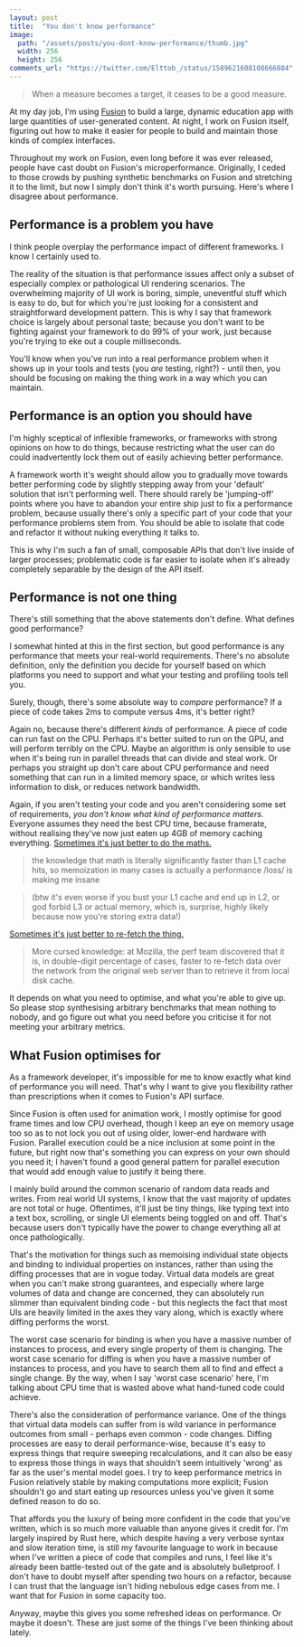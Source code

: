 ```yaml
---
layout: post
title:  "You don't know performance"
image:
  path: "/assets/posts/you-dont-know-performance/thumb.jpg"
  width: 256
  height: 256
comments_url: "https://twitter.com/Elttob_/status/1589621608108666884"
---
```

> When a measure becomes a target, it ceases to be a good measure.

At my day job, I'm using [Fusion](https://elttob.uk/Fusion/) to build a large,
dynamic education app with large quantities of user-generated content. At night,
I work on Fusion itself, figuring out how to make it easier for people to build
and maintain those kinds of complex interfaces.

Throughout my work on Fusion, even long before it was ever released, people have
cast doubt on Fusion's microperformance. Originally, I ceded to those crowds by
pushing synthetic benchmarks on Fusion and stretching it to the limit, but now I
simply don't think it's worth pursuing. Here's where I disagree about
performance.

## Performance is a problem you have

I think people overplay the performance impact of different frameworks. I know I
certainly used to.

The reality of the situation is that performance issues affect only a subset of
especially complex or pathological UI rendering scenarios. The overwhelming
majority of UI work is boring, simple, uneventful stuff which is easy to do, but
for which you're just looking for a consistent and straightforward development
pattern. This is why I say that framework choice is largely about personal taste;
because you don't want to be fighting against your framework to do 99% of your
work, just because you're trying to eke out a couple milliseconds.

You'll know when you've run into a real performance problem when it shows up in
your tools and tests (you *are* testing, right?) - until then, you should be
focusing on making the thing work in a way which you can maintain.

## Performance is an option you should have

I'm highly sceptical of inflexible frameworks, or frameworks with strong
opinions on how to do things, because restricting what the user can do could
inadvertently lock them out of easily achieving better performance.

A framework worth it's weight should allow you to gradually move towards better
performing code by slightly stepping away from your 'default' solution that
isn't performing well. There should rarely be 'jumping-off' points where you
have to abandon your entire ship just to fix a performance problem, because
usually there's only a specific part of your code that your performance problems
stem from. You should be able to isolate that code and refactor it without
nuking everything it talks to.

This is why I'm such a fan of small, composable APIs that don't live inside of
larger processes; problematic code is far easier to isolate when it's already
completely separable by the design of the API itself.

## Performance is not one thing

There's still something that the above statements don't define. What defines
good performance?

I somewhat hinted at this in the first section, but good performance is any
performance that meets your real-world requirements. There's no absolute
definition, only the definition you decide for yourself based on which platforms
you need to support and what your testing and profiling tools tell you.

Surely, though, there's some absolute way to *compare* performance? If a piece
of code takes 2ms to compute versus 4ms, it's better right?

Again no, because there's different *kinds* of performance. A piece of code can
run fast on the CPU. Perhaps it's better suited to run on the GPU, and will
perform terribly on the CPU. Maybe an algorithm is only sensible to use when
it's being run in parallel threads that can divide and steal work. Or perhaps
you straight up don't care about CPU performance and need something that can run
in a limited memory space, or which writes less information to disk, or reduces
network bandwidth.

Again, if you aren't testing your code and you aren't considering some set of
requirements, *you don't know what kind of performance matters.* Everyone
assumes they need the best CPU time, because framerate, without realising
they've now just eaten up 4GB of memory caching everything.
[Sometimes it's just better to do the maths.](https://twitter.com/transitracer/status/1588316358303010816)

> the knowledge that math is literally significantly faster than L1 cache hits,
> so memoization in many cases is actually a performance /loss/ is making me
> insane

> (btw it's even worse if you bust your L1 cache and end up in L2, or god forbid
> L3 or actual memory, which is, surprise, highly likely because now you're
> storing extra data!)

[Sometimes it's just better to re-fetch the thing.](https://twitter.com/adambroach/status/1588550243196755970)

> More cursed knowledge: at Mozilla, the perf team discovered that it is, in
> double-digit percentage of cases, faster to re-fetch data over the network
> from the original web server than to retrieve it from local disk cache.

It depends on what you need to optimise, and what you're able to give up. So
please stop synthesising arbitrary benchmarks that mean nothing to nobody, and
go figure out what you need before you criticise it for not meeting your
arbitrary metrics.

## What Fusion optimises for

As a framework developer, it's impossible for me to know exactly what kind of
performance you will need. That's why I want to give you flexibility rather than
prescriptions when it comes to Fusion's API surface.

Since Fusion is often used for animation work, I mostly optimise for good frame
times and low CPU overhead, though I keep an eye on memory usage too so as to
not lock you out of using older, lower-end hardware with Fusion. Parallel
execution could be a nice inclusion at some point in the future, but right now
that's something you can express on your own should you need it; I haven't found
a good general pattern for parallel execution that would add enough value to
justify it being there.

I mainly build around the common scenario of random data reads and writes. From
real world UI systems, I know that the vast majority of updates are not total
or huge. Oftentimes, it'll just be tiny things, like typing text into a text box,
scrolling, or single UI elements being toggled on and off. That's because users
don't typically have the power to change everything all at once pathologically.

That's the motivation for things such as memoising individual state objects and
binding to individual properties on instances, rather than using the diffing
processes that are in vogue today. Virtual data models are great when you can't
make strong guarantees, and especially where large volumes of data and change
are concerned, they can absolutely run slimmer than equivalent binding code -
but this neglects the fact that most UIs are heavily limited in the axes they
vary along, which is exactly where diffing performs the worst.

The worst case scenario for binding is when you have a massive number of
instances to process, and every single property of them is changing. The worst
case scenario for diffing is when you have a massive number of instances to
process, and you have to search them all to find and effect a single change. By
the way, when I say 'worst case scenario' here, I'm talking about CPU time that
is wasted above what hand-tuned code could achieve.

There's also the consideration of performance variance. One of the things that
virtual data models can suffer from is wild variance in performance outcomes
from small - perhaps even common - code changes. Diffing processes are easy to
derail performance-wise, because it's easy to express things that require
sweeping recalculations, and it can also be easy to express those things in ways
that shouldn't seem intuitively 'wrong' as far as the user's mental model goes.
I try to keep performance metrics in Fusion relatively stable by making
computations more explicit; Fusion shouldn't go and start eating up resources
unless you've given it some defined reason to do so. 

That affords you the luxury of being more confident in the code that you've
written, which is so much more valuable than anyone gives it credit for. I'm
largely inspired by Rust here, which despite having a very verbose syntax and
slow iteration time, is still my favourite language to work in because when I've
written a piece of code that compiles and runs, I feel like it's already been
battle-tested out of the gate and is absolutely bulletproof. I don't have to
doubt myself after spending two hours on a refactor, because I can trust that
the language isn't hiding nebulous edge cases from me. I want that for Fusion in
some capacity too.

Anyway, maybe this gives you some refreshed ideas on performance. Or maybe it
doesn't. These are just some of the things I've been thinking about lately.
